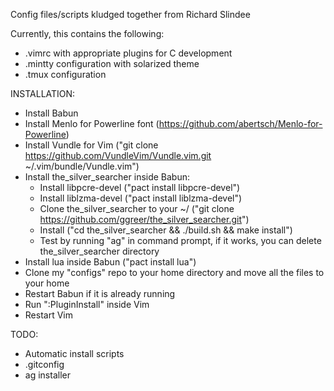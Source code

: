 Config files/scripts kludged together from Richard Slindee

Currently, this contains the following:

- .vimrc with appropriate plugins for C development
- .mintty configuration with solarized theme
- .tmux configuration

INSTALLATION:

- Install Babun
- Install Menlo for Powerline font (https://github.com/abertsch/Menlo-for-Powerline)
- Install Vundle for Vim ("git clone https://github.com/VundleVim/Vundle.vim.git ~/.vim/bundle/Vundle.vim")
- Install the_silver_searcher inside Babun:
    - Install libpcre-devel ("pact install libpcre-devel")
    - Install liblzma-devel ("pact install liblzma-devel")
    - Clone the_silver_searcher to your ~/ ("git clone https://github.com/ggreer/the_silver_searcher.git")
    - Install ("cd the_silver_searcher && ./build.sh && make install")
    - Test by running "ag" in command prompt, if it works, you can delete the_silver_searcher directory
- Install lua inside Babun ("pact install lua")
- Clone my "configs" repo to your home directory and move all the files to your home
- Restart Babun if it is already running
- Run ":PluginInstall" inside Vim
- Restart Vim

TODO:

- Automatic install scripts
- .gitconfig
- ag installer
